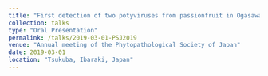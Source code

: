 ```yaml
---
title: "First detection of two potyviruses from passionfruit in Ogasawara Islands, Japan."
collection: talks
type: "Oral Presentation"
permalink: /talks/2019-03-01-PSJ2019
venue: "Annual meeting of the Phytopathological Society of Japan"
date: 2019-03-01
location: "Tsukuba, Ibaraki, Japan"
---
```

